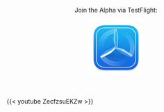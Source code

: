 <div style="text-align: center">
    <p>Join the Alpha via TestFlight:</p>
    <a href="https://testflight.apple.com/join/IsXcGtGR">
        <img src="testflight-icon.png" alt="TestFlight" width="128" height="128">
    </a>
</div>
<br>
<br>

{{< youtube ZecfzsuEKZw >}}